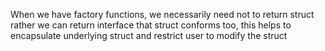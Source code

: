When we have factory functions, we necessarily need not to return struct rather we can return interface that struct conforms too, this helps to encapsulate underlying struct and restrict user to modify the struct